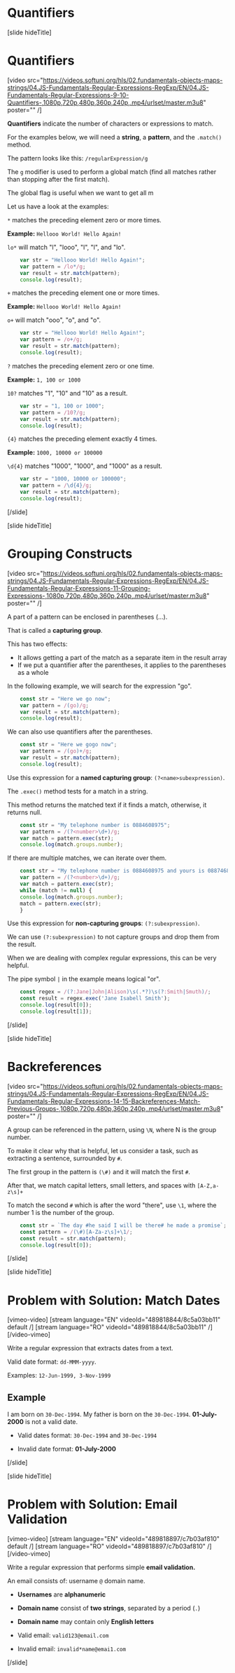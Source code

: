# Quantifiers

[slide hideTitle]
# Quantifiers
[video src="https://videos.softuni.org/hls/02.fundamentals-objects-maps-strings/04.JS-Fundamentals-Regular-Expressions-RegExp/EN/04.JS-Fundamentals-Regular-Expressions-9-10-Quantifiers-,1080p,720p,480p,360p,240p,.mp4/urlset/master.m3u8" poster="" /]

**Quantifiers** indicate the number of characters or expressions to match.

For the examples below, we will need a **string**, a **pattern**, and the `.match()` method.

The pattern looks like this: `/regularExpression/g`

The `g` modifier is used to perform a global match (find all matches rather than stopping after the first match).

The global flag is useful when we want to get all m

Let us have a look at the examples:

`*` matches the preceding element zero or more times.

**Example:** `Hellooo World! Hello Again!`

`lo*` will match "l", "looo", "l", "l", and "lo".

```js live
    var str = "Hellooo World! Hello Again!";
    var pattern = /lo*/g;
    var result = str.match(pattern);
    console.log(result);
```

`+` matches the preceding element one or more times.

**Example:** `Hellooo World! Hello Again!`

`o+` will match "ooo", "o", and "o".

```js live
    var str = "Hellooo World! Hello Again!";
    var pattern = /o+/g;
    var result = str.match(pattern);
    console.log(result);
```

`?` matches the preceding element zero or one time.

**Example:** `1, 100 or 1000`

`10?` matches "1", "10" and "10" as a result.

```js live
    var str = "1, 100 or 1000";
    var pattern = /10?/g;
    var result = str.match(pattern);
    console.log(result);
```

`{4}` matches the preceding element exactly 4 times.

**Example:** `1000, 10000 or 100000`

`\d{4}` matches "1000", "1000", and "1000" as a result.

```js live
    var str = "1000, 10000 or 100000";
    var pattern = /\d{4}/g;
    var result = str.match(pattern);
    console.log(result);
```
[/slide]

[slide hideTitle]
# Grouping Constructs

[video src="https://videos.softuni.org/hls/02.fundamentals-objects-maps-strings/04.JS-Fundamentals-Regular-Expressions-RegExp/EN/04.JS-Fundamentals-Regular-Expressions-11-Grouping-Expressions-,1080p,720p,480p,360p,240p,.mp4/urlset/master.m3u8" poster="" /]

A part of a pattern can be enclosed in parentheses (...). 

That is called a **capturing group**.

This has two effects:

- It allows getting a part of the match as a separate item in the result array
- If we put a quantifier after the parentheses, it applies to the parentheses as a whole

In the following example, we will search for the expression "go".

```js live
    const str = "Here we go now";
    var pattern = /(go)/g;
    var result = str.match(pattern);
    console.log(result);
```

We can also use quantifiers after the parentheses.

```js live
    const str = "Here we gogo now";
    var pattern = /(go)+/g;
    var result = str.match(pattern);
    console.log(result);
```

Use this expression for a **named capturing group**: `(?<name>subexpression)`.

The `.exec()` method tests for a match in a string.

This method returns the matched text if it finds a match, otherwise, it returns null.

```js live
    const str = "My telephone number is 0884608975";
    var pattern = /(?<number>\d+)/g;
    var match = pattern.exec(str);
    console.log(match.groups.number);
```

If there are multiple matches, we can iterate over them.

```js live
    const str = "My telephone number is 0884608975 and yours is 0887468956";
    var pattern = /(?<number>\d+)/g;
    var match = pattern.exec(str);
    while (match != null) {
    console.log(match.groups.number);
    match = pattern.exec(str);
    }
```

Use this expression for **non-capturing groups**: `(?:subexpression)`.

We can use `(?:subexpression)` to not capture groups and drop them from the result.

When we are dealing with complex regular expressions, this can be very helpful.

The pipe symbol `|` in the example means logical "or".

```js live
    const regex = /(?:Jane|John|Alison)\s(.*?)\s(?:Smith|Smuth)/;
    const result = regex.exec('Jane Isabell Smith');
    console.log(result[0]);
    console.log(result[1]);
```
[/slide]


[slide hideTitle]
# Backreferences

[video src="https://videos.softuni.org/hls/02.fundamentals-objects-maps-strings/04.JS-Fundamentals-Regular-Expressions-RegExp/EN/04.JS-Fundamentals-Regular-Expressions-14-15-Backreferences-Match-Previous-Groups-,1080p,720p,480p,360p,240p,.mp4/urlset/master.m3u8" poster="" /]

A group can be referenced in the pattern, using `\N`, where N is the group number.

To make it clear why that is helpful, let us consider a task, such as extracting a sentence, surrounded by `#`.

The first group in the pattern is `(\#)` and it will match the first `#`. 

After that, we match capital letters, small letters, and spaces with `[A-Z,a-z\s]+`

To match the second `#` which is after the word "there", use `\1`, where the number 1 is the number of the group.


```js live
    const str = `The day #he said I will be there# he made a promise`;
    const pattern = /(\#)[A-Za-z\s]+\1/;
    const result = str.match(pattern);
    console.log(result[0]);
```

[/slide]

[slide hideTitle]
# Problem with Solution: Match Dates

[vimeo-video]
[stream language="EN" videoId="489818844/8c5a03bb11" default /]
[stream language="RO" videoId="489818844/8c5a03bb11"  /]
[/video-vimeo]

Write a regular expression that extracts dates from a text.

Valid date format: `dd-MMM-yyyy`.

Examples: `12-Jun-1999, 3-Nov-1999`

## Example

I am born on `30-Dec-1994`.
My father is born on the `30-Dec-1994`.
**01-July-2000** is not a valid date.

- Valid dates format: `30-Dec-1994` and `30-Dec-1994`

- Invalid date format: **01-July-2000**

[/slide]

[slide hideTitle]
# Problem with Solution: Email Validation

[vimeo-video]
[stream language="EN" videoId="489818897/c7b03af810" default /]
[stream language="RO" videoId="489818897/c7b03af810"  /]
[/video-vimeo]

Write a regular expression that performs simple **email validation.**

An email consists of: username `@` domain name.

- **Usernames** are **alphanumeric**

- **Domain name** consist of **two strings**, separated by a period \(`.`\)

- **Domain name** may contain only **English letters**

- Valid email: `valid123@email.com`

- Invalid email: `invalid*name@emai1.com`

[/slide]
